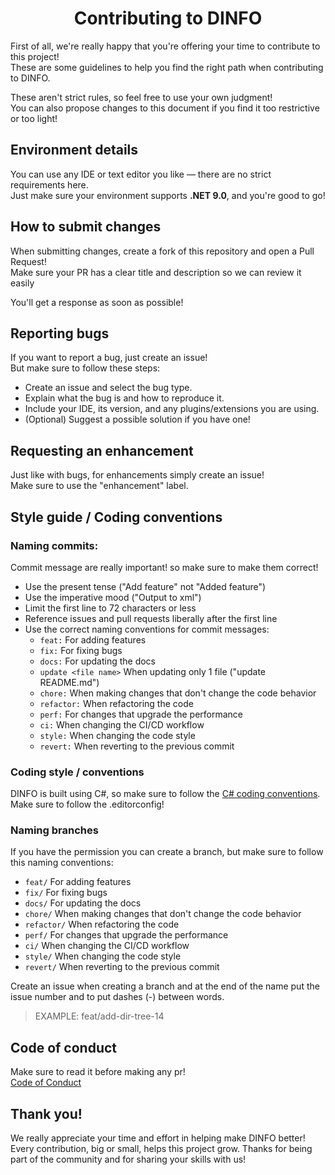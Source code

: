 <div align="center">

# Contributing to DINFO

</div>

First of all, we're really happy that you're offering your time to contribute to this project!<br>
These are some guidelines to help you find the right path when contributing to DINFO.

These aren't strict rules, so feel free to use your own judgment!<br>
You can also propose changes to this document if you find it too restrictive or too light!

## Environment details

You can use any IDE or text editor you like — there are no strict requirements here.<br>
Just make sure your environment supports **.NET 9.0**, and you're good to go!

## How to submit changes

When submitting changes, create a fork of this repository and open a Pull Request!<br>
Make sure your PR has a clear title and description so we can review it easily

You'll get a response as soon as possible!

## Reporting bugs

If you want to report a bug, just create an issue!<br>
But make sure to follow these steps:

- Create an issue and select the bug type.
- Explain what the bug is and how to reproduce it.
- Include your IDE, its version, and any plugins/extensions you are using.
- (Optional) Suggest a possible solution if you have one!

## Requesting an enhancement

Just like with bugs, for enhancements simply create an issue!<br>
Make sure to use the "enhancement" label.

## Style guide / Coding conventions

### Naming commits:

Commit message are really important! so make sure to make them correct!

- Use the present tense ("Add feature" not "Added feature")
- Use the imperative mood ("Output to xml")
- Limit the first line to 72 characters or less
- Reference issues and pull requests liberally after the first line
- Use the correct naming conventions for commit messages:
  - `feat:` For adding features
  - `fix:` For fixing bugs
  - `docs:` For updating the docs
  - `update <file name>` When updating only 1 file ("update README.md")
  - `chore:` When making changes that don't change the code behavior
  - `refactor:` When refactoring the code
  - `perf:` For changes that upgrade the performance
  - `ci:` When changing the CI/CD workflow
  - `style:` When changing the code style
  - `revert:` When reverting to the previous commit

### Coding style / conventions

DINFO is built using C#, so make sure to follow the [C# coding conventions](https://learn.microsoft.com/en-us/dotnet/csharp/fundamentals/coding-style/coding-conventions).<br>
Make sure to follow the .editorconfig!

### Naming branches

If you have the permission you can create a branch, but make sure to follow this naming conventions:

- `feat/` For adding features
- `fix/` For fixing bugs
- `docs/` For updating the docs
- `chore/` When making changes that don't change the code behavior
- `refactor/` When refactoring the code
- `perf/` For changes that upgrade the performance
- `ci/` When changing the CI/CD workflow
- `style/` When changing the code style
- `revert/` When reverting to the previous commit

Create an issue when creating a branch and at the end of the name put the issue number and to put dashes (-) between words.

> EXAMPLE: feat/add-dir-tree-14

## Code of conduct

Make sure to read it before making any pr!<br>
[Code of Conduct](CODE_OF_CONDUCT.md)

## Thank you!

We really appreciate your time and effort in helping make DINFO better!<br>
Every contribution, big or small, helps this project grow.
Thanks for being part of the community and for sharing your skills with us!

